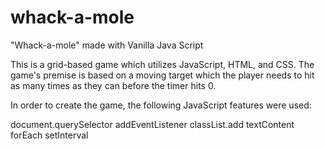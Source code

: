 # whack-a-mole
"Whack-a-mole" made with Vanilla Java Script

This is a grid-based game which utilizes JavaScript, HTML, and CSS. The game's premise is based on a moving target which the player needs to hit as many times as they can before the timer hits 0. 

In order to create the game, the following JavaScript features were used:

document.querySelector
addEventListener
classList.add
textContent
forEach
setInterval
